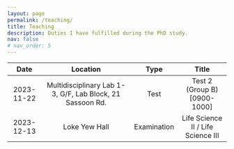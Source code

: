 ```yaml
---
layout: page
permalink: /teaching/
title: Teaching
description: Duties I have fulfilled during the PhD study.
nav: false
# nav_order: 5
---
```

| <center> Date </center> |                <center> Location </center>                | <center> Type </center> |      <center> Title </center>      |
| :---------------------: | :-------------------------------------------------------: | :---------------------: | :--------------------------------: |
|       2023-11-22        | Multidisciplinary Lab 1-3, G/F, Lab Block, 21 Sassoon Rd. |          Test           |    Test 2 (Group B) [0900-1000]    |
|       2023-12-13        |                       Loke Yew Hall                       |       Examination       | Life Science II / Life Science III |
